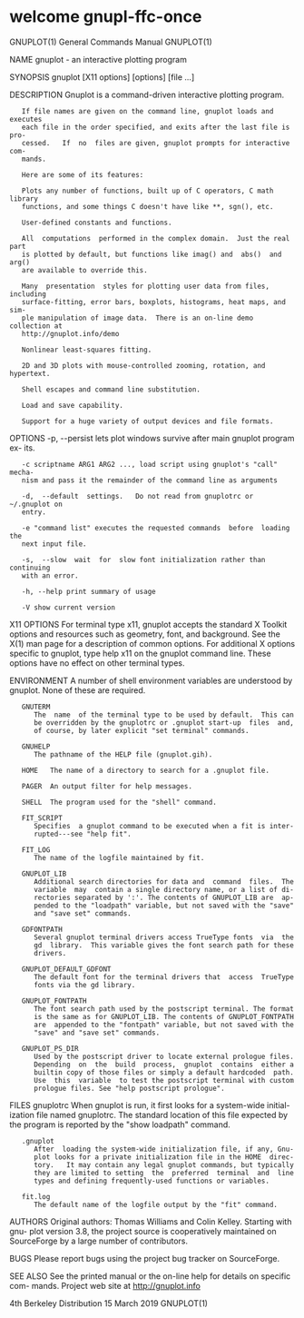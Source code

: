 # welcome gnupl-ffc-once
GNUPLOT(1)		    General Commands Manual		    GNUPLOT(1)

NAME
       gnuplot - an interactive	plotting program

SYNOPSIS
       gnuplot [X11 options] [options] [file ...]

DESCRIPTION
       Gnuplot is a command-driven interactive plotting	program.

       If file names are given on the command line, gnuplot loads and executes
       each file in the	order specified, and exits after the last file is pro-
       cessed.	 If  no	 files are given, gnuplot prompts for interactive com-
       mands.

       Here are	some of	its features:

       Plots any number	of functions, built up of C operators, C math  library
       functions, and some things C doesn't have like **, sgn(), etc.

       User-defined constants and functions.

       All  computations  performed in the complex domain.  Just the real part
       is plotted by default, but functions like imag()	and  abs()  and	 arg()
       are available to	override this.

       Many  presentation  styles for plotting user data from files, including
       surface-fitting,	error bars, boxplots, histograms, heat maps, and  sim-
       ple manipulation	of image data.	There is an on-line demo collection at
       http://gnuplot.info/demo

       Nonlinear least-squares fitting.

       2D and 3D plots with mouse-controlled zooming, rotation,	and hypertext.

       Shell escapes and command line substitution.

       Load and	save capability.

       Support for a huge variety of output devices and	file formats.

OPTIONS
       -p,  --persist lets plot	windows	survive	after main gnuplot program ex-
       its.

       -c scriptname ARG1 ARG2 ..., load script	using gnuplot's	"call"	mecha-
       nism and	pass it	the remainder of the command line as arguments

       -d,  --default  settings.   Do not read from gnuplotrc or ~/.gnuplot on
       entry.

       -e "command list" executes the requested	commands  before  loading  the
       next input file.

       -s,  --slow  wait  for  slow font initialization	rather than continuing
       with an error.

       -h, --help print	summary	of usage

       -V show current version

X11 OPTIONS
       For terminal type x11, gnuplot accepts the standard X  Toolkit  options
       and  resources such as geometry,	font, and background. See the X(1) man
       page for	a description of common	options.   For	additional  X  options
       specific	 to  gnuplot, type help	x11 on the gnuplot command line. These
       options have no effect on other terminal	types.

ENVIRONMENT
       A number	of shell environment  variables	 are  understood  by  gnuplot.
       None of these are required.

       GNUTERM
	      The  name	 of the	terminal type to be used by default.  This can
	      be overridden by the gnuplotrc or	.gnuplot start-up  files  and,
	      of course, by later explicit "set	terminal" commands.

       GNUHELP
	      The pathname of the HELP file (gnuplot.gih).

       HOME   The name of a directory to search	for a .gnuplot file.

       PAGER  An output	filter for help	messages.

       SHELL  The program used for the "shell" command.

       FIT_SCRIPT
	      Specifies	 a gnuplot command to be executed when a fit is	inter-
	      rupted---see "help fit".

       FIT_LOG
	      The name of the logfile maintained by fit.

       GNUPLOT_LIB
	      Additional search	directories for	data and  command  files.  The
	      variable	may  contain a single directory	name, or a list	of di-
	      rectories	separated by ':'. The contents of GNUPLOT_LIB are  ap-
	      pended to	the "loadpath" variable, but not saved with the	"save"
	      and "save	set" commands.

       GDFONTPATH
	      Several gnuplot terminal drivers access TrueType fonts  via  the
	      gd  library.  This variable gives	the font search	path for these
	      drivers.

       GNUPLOT_DEFAULT_GDFONT
	      The default font for the terminal	drivers	that  access  TrueType
	      fonts via	the gd library.

       GNUPLOT_FONTPATH
	      The font search path used	by the postscript terminal. The	format
	      is the same as for GNUPLOT_LIB. The contents of GNUPLOT_FONTPATH
	      are  appended to the "fontpath" variable,	but not	saved with the
	      "save" and "save set" commands.

       GNUPLOT_PS_DIR
	      Used by the postscript driver to locate external prologue	files.
	      Depending	 on  the  build	 process,  gnuplot  contains  either a
	      builtin copy of those files or simply a default hardcoded	 path.
	      Use  this	 variable  to test the postscript terminal with	custom
	      prologue files. See "help	postscript prologue".

FILES
       gnuplotrc
	      When gnuplot is run, it first looks for a	 system-wide  initial-
	      ization  file  named  gnuplotrc.	 The standard location of this
	      file expected by the program is reported by the "show  loadpath"
	      command.

       .gnuplot
	      After  loading the system-wide initialization file, if any, Gnu-
	      plot looks for a private initialization file in the HOME	direc-
	      tory.   It may contain any legal gnuplot commands, but typically
	      they are limited to setting  the	preferred  terminal  and  line
	      types and	defining frequently-used functions or variables.

       fit.log
	      The default name of the logfile output by	the "fit" command.

AUTHORS
       Original	authors: Thomas	Williams and Colin Kelley.  Starting with gnu-
       plot version 3.8, the project source  is	 cooperatively	maintained  on
       SourceForge by a	large number of	contributors.

BUGS
       Please report bugs using	the project bug	tracker	on SourceForge.

SEE ALSO
       See the printed manual or the on-line help for details on specific com-
       mands.  Project web site	at http://gnuplot.info

4th Berkeley Distribution	 15 March 2019			    GNUPLOT(1)
